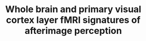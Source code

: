 ---
title: "Whole brain and primary visual cortex layer fMRI signatures of afterimage perception"
project_id: consciousness
conf_date: 2024-06-01
conference_id: "OHBM_2024"
presenters:
   - sharif_kronemer
   - micah_holness
   - burak_akin
   - javier_gonzalez-castillo
   - laurentius_huber
   - tyler_morgan
   - joshua_teves
   - tori_gobo
   - daniel_handwerker
   - peter_bandettini
summary: "<p>Poster #2540, pages 310-311</p>

<p>Organization for Human Brain Mapping. Abstract Book 6: OHBM 2024 Annual Meeting. <em>Aperture Neuro</em>. 2024;4(Suppl 1). <a href='https://doi.org/10.52294/001c.120596'>doi:10.52294/001c.120596</a></p>"
file: /assets/presentations/Kronemer_et_al_OHBM_Afterimage_Poster.pdf
filename: Kronemer_et_al_OHBM_Afterimage_Poster.pdf
layout: presentation
---